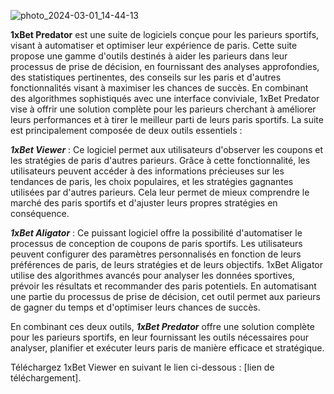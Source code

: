 ![photo_2024-03-01_14-44-13](https://github.com/boris-Olinga/1xBet-Predator/assets/109936676/02c11bcd-2b1b-4fdb-b55c-46ccec400346)

**1xBet Predator** est une suite de logiciels conçue pour les parieurs sportifs, visant à automatiser et optimiser leur expérience de paris. Cette suite propose une gamme d'outils destinés à aider les parieurs dans leur processus de prise de décision, en fournissant des analyses approfondies, des statistiques pertinentes, des conseils sur les paris et d'autres fonctionnalités visant à maximiser les chances de succès. En combinant des algorithmes sophistiqués avec une interface conviviale, 1xBet Predator vise à offrir une solution complète pour les parieurs cherchant à améliorer leurs performances et à tirer le meilleur parti de leurs paris sportifs.
La suite est principalement composée de deux outils essentiels :

***1xBet Viewer*** : Ce logiciel permet aux utilisateurs d'observer les coupons et les stratégies de paris d'autres parieurs. Grâce à cette fonctionnalité, les utilisateurs peuvent accéder à des informations précieuses sur les tendances de paris, les choix populaires, et les stratégies gagnantes utilisées par d'autres parieurs. Cela leur permet de mieux comprendre le marché des paris sportifs et d'ajuster leurs propres stratégies en conséquence.

***1xBet Aligator*** : Ce puissant logiciel offre la possibilité d'automatiser le processus de conception de coupons de paris sportifs. Les utilisateurs peuvent configurer des paramètres personnalisés en fonction de leurs préférences de paris, de leurs stratégies et de leurs objectifs. 1xBet Aligator utilise des algorithmes avancés pour analyser les données sportives, prévoir les résultats et recommander des paris potentiels. En automatisant une partie du processus de prise de décision, cet outil permet aux parieurs de gagner du temps et d'optimiser leurs chances de succès.

En combinant ces deux outils, ***1xBet Predator*** offre une solution complète pour les parieurs sportifs, en leur fournissant les outils nécessaires pour analyser, planifier et exécuter leurs paris de manière efficace et stratégique.

Téléchargez 1xBet Viewer en suivant le lien ci-dessous : [lien de téléchargement].

